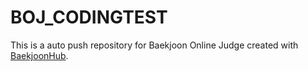 # BOJ_CODINGTEST
This is a auto push repository for Baekjoon Online Judge created with [BaekjoonHub](https://github.com/BaekjoonHub/BaekjoonHub).
